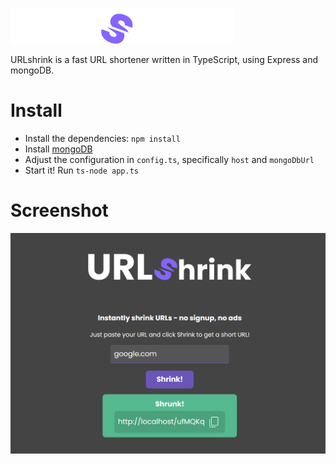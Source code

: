 ![URLshrink](public/images/logo.svg)

URLshrink is a fast URL shortener written in TypeScript, using Express and mongoDB.

# Install
* Install the dependencies: `npm install`
* Install [mongoDB](https://www.mongodb.com/)
* Adjust the configuration in `config.ts`, specifically `host` and `mongoDbUrl`
* Start it! Run `ts-node app.ts`

# Screenshot
![Screenshot](screenshots/screenshot.png)

